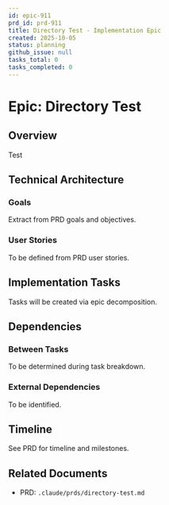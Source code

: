 ```yaml
---
id: epic-911
prd_id: prd-911
title: Directory Test - Implementation Epic
created: 2025-10-05
status: planning
github_issue: null
tasks_total: 0
tasks_completed: 0
---
```

# Epic: Directory Test

## Overview

Test

## Technical Architecture

### Goals
Extract from PRD goals and objectives.

### User Stories
To be defined from PRD user stories.

## Implementation Tasks

Tasks will be created via epic decomposition.

## Dependencies

### Between Tasks
To be determined during task breakdown.

### External Dependencies
To be identified.

## Timeline

See PRD for timeline and milestones.

## Related Documents

- PRD: `.claude/prds/directory-test.md`
